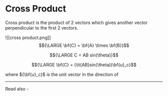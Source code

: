 # Cross Product
Cross product is the product of 2 vectors which gives another vector perpendicular to the first 2 vectors.

![[cross product.png]]
$${\LARGE \bf{C} = \bf{A} \times \bf{B}}$$

$${\LARGE C = AB sin(\theta)}$$

$${\LARGE \bf{C} = (\it{AB}sin(\theta))\bf{u}_c}$$

where 
${\bf{u}_c}$ is the unit vector in the direction of 

---
Read also - 